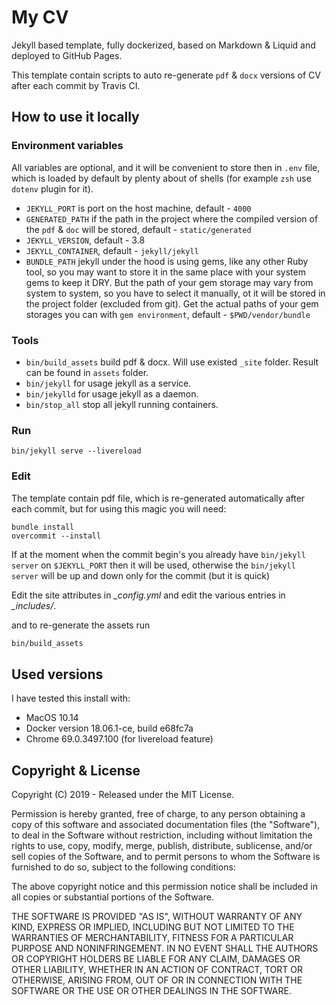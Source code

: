 # My CV

Jekyll based template, fully dockerized, based on Markdown & Liquid and deployed to GitHub Pages.

This template contain scripts to auto re-generate `pdf` & `docx` versions of CV after each commit by Travis CI.

## How to use it locally

### Environment variables

All variables are optional, and it will be convenient to store then in `.env` file, which is loaded by default by plenty about of shells (for example `zsh` use `dotenv` plugin for it).

* `JEKYLL_PORT` is port on the host machine, default - `4000`
* `GENERATED_PATH` if the path in the project where the compiled version of the `pdf` & `doc` will be stored, default - `static/generated`
* `JEKYLL_VERSION`, default - 3.8
* `JEKYLL_CONTAINER`, default - `jekyll/jekyll`
* `BUNDLE_PATH` jekyll under the hood is using gems, like any other Ruby tool, so you may want to store it in the same place with your system gems to keep it DRY. But the path of your gem storage may vary from system to system, so you have to select it manually, ot it will be stored in the project folder (excluded from git). Get the actual paths of your gem storages you can with `gem environment`, default - `$PWD/vendor/bundle`

### Tools

* `bin/build_assets` build pdf & docx. Will use existed `_site` folder. Result can be found in `assets` folder.
* `bin/jekyll` for usage jekyll as a service.
* `bin/jekylld` for usage jekyll as a daemon.
* `bin/stop_all` stop all jekyll running containers.

### Run

```
bin/jekyll serve --livereload
```

### Edit

The template contain pdf file, which is re-generated automatically after each commit, but for using this magic you will need:

```
bundle install
overcommit --install
```

If at the moment when the commit begin's you already have
`bin/jekyll server` on `$JEKYLL_PORT` then it will be used,
otherwise the `bin/jekyll server` will be up and down only for
the commit (but it is quick)

Edit the site attributes in *_config.yml* and edit the various entries in *_includes/*.

and to re-generate the assets run

```bash
bin/build_assets
```

## Used versions

I have tested this install with:

* MacOS 10.14
* Docker version 18.06.1-ce, build e68fc7a
* Chrome 69.0.3497.100 (for livereload feature)

## Copyright & License

Copyright (C) 2019 - Released under the MIT License.

Permission is hereby granted, free of charge, to any person obtaining a copy of this software and associated documentation files (the "Software"), to deal in the Software without restriction, including without limitation the rights to use, copy, modify, merge, publish, distribute, sublicense, and/or sell copies of the Software, and to permit persons to whom the Software is furnished to do so, subject to the following conditions:

The above copyright notice and this permission notice shall be included in all copies or substantial portions of the Software.

THE SOFTWARE IS PROVIDED "AS IS", WITHOUT WARRANTY OF ANY KIND, EXPRESS OR IMPLIED, INCLUDING BUT NOT LIMITED TO THE WARRANTIES OF MERCHANTABILITY, FITNESS FOR A PARTICULAR PURPOSE AND
NONINFRINGEMENT. IN NO EVENT SHALL THE AUTHORS OR COPYRIGHT HOLDERS BE LIABLE FOR ANY CLAIM, DAMAGES OR OTHER LIABILITY, WHETHER IN AN ACTION OF CONTRACT, TORT OR OTHERWISE, ARISING FROM, OUT OF OR IN CONNECTION WITH THE SOFTWARE OR THE USE OR OTHER DEALINGS IN THE SOFTWARE.

[travisci_badge]: https://travis-ci.org/kvokka/kvokka.github.io.svg?branch=master
[travisci]: https://travis-ci.org/kvokka/kvokka.github.io
